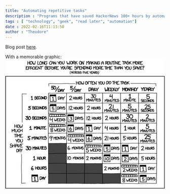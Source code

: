```yaml
---
title: "Automating repetitive tasks" 
description : "Programs that have saved HackerNews 100+ hours by automating repetitive tasks" 
tags : [ "technology", "geek", "read later", "automation"]
date : 2022-02-16T11:13:50
author : "Theodore" 
---
```


Blog post [here](https://danielsada.tech/blog/programs-that-have-saved-hn-100hours/).

With a memorable graphic:
![Automating or not?](/img/blog-posts/is_it_worth_the_time.png)
